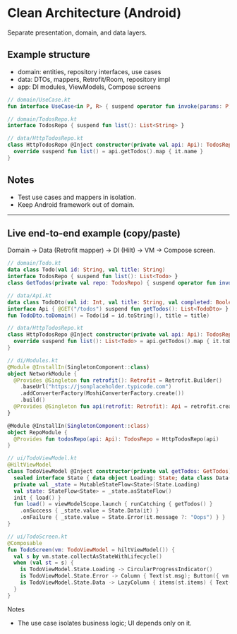# Clean Architecture (Android)

Separate presentation, domain, and data layers.

## Example structure

- domain: entities, repository interfaces, use cases
- data: DTOs, mappers, Retrofit/Room, repository impl
- app: DI modules, ViewModels, Compose screens

```kotlin
// domain/UseCase.kt
fun interface UseCase<in P, R> { suspend operator fun invoke(params: P): R }
```

```kotlin
// domain/TodosRepo.kt
interface TodosRepo { suspend fun list(): List<String> }
```

```kotlin
// data/HttpTodosRepo.kt
class HttpTodosRepo @Inject constructor(private val api: Api): TodosRepo {
  override suspend fun list() = api.getTodos().map { it.name }
}
```

## Notes

- Test use cases and mappers in isolation.
- Keep Android framework out of domain.

---

## Live end-to-end example (copy/paste)

Domain → Data (Retrofit mapper) → DI (Hilt) → VM → Compose screen.

```kotlin
// domain/Todo.kt
data class Todo(val id: String, val title: String)
interface TodosRepo { suspend fun list(): List<Todo> }
class GetTodos(private val repo: TodosRepo) { suspend operator fun invoke(): List<Todo> = repo.list() }
```

```kotlin
// data/Api.kt
data class TodoDto(val id: Int, val title: String, val completed: Boolean)
interface Api { @GET("/todos") suspend fun getTodos(): List<TodoDto> }
fun TodoDto.toDomain() = Todo(id = id.toString(), title = title)
```

```kotlin
// data/HttpTodosRepo.kt
class HttpTodosRepo @Inject constructor(private val api: Api): TodosRepo {
  override suspend fun list(): List<Todo> = api.getTodos().map { it.toDomain() }
}
```

```kotlin
// di/Modules.kt
@Module @InstallIn(SingletonComponent::class)
object NetworkModule {
  @Provides @Singleton fun retrofit(): Retrofit = Retrofit.Builder()
    .baseUrl("https://jsonplaceholder.typicode.com")
    .addConverterFactory(MoshiConverterFactory.create())
    .build()
  @Provides @Singleton fun api(retrofit: Retrofit): Api = retrofit.create(Api::class.java)
}

@Module @InstallIn(SingletonComponent::class)
object RepoModule {
  @Provides fun todosRepo(api: Api): TodosRepo = HttpTodosRepo(api)
}
```

```kotlin
// ui/TodoViewModel.kt
@HiltViewModel
class TodoViewModel @Inject constructor(private val getTodos: GetTodos): ViewModel() {
  sealed interface State { data object Loading: State; data class Data(val items: List<Todo>): State; data class Error(val msg: String): State }
  private val _state = MutableStateFlow<State>(State.Loading)
  val state: StateFlow<State> = _state.asStateFlow()
  init { load() }
  fun load() = viewModelScope.launch { runCatching { getTodos() }
    .onSuccess { _state.value = State.Data(it) }
    .onFailure { _state.value = State.Error(it.message ?: "Oops") } }
}
```

```kotlin
// ui/TodoScreen.kt
@Composable
fun TodoScreen(vm: TodoViewModel = hiltViewModel()) {
  val s by vm.state.collectAsStateWithLifecycle()
  when (val st = s) {
    is TodoViewModel.State.Loading -> CircularProgressIndicator()
    is TodoViewModel.State.Error -> Column { Text(st.msg); Button({ vm.load() }) { Text("Retry") } }
    is TodoViewModel.State.Data -> LazyColumn { items(st.items) { Text(it.title) } }
  }
}
```

Notes

- The use case isolates business logic; UI depends only on it.
